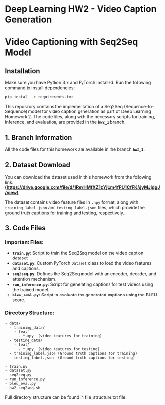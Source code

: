 # **Deep Learning HW2 - Video Caption Generation**
# Video Captioning with Seq2Seq Model

## Installation
Make sure you have Python 3.x and PyTorch installed. Run the following command to install dependencies:
```bash
pip install -r requirements.txt
```

This repository contains the implementation of a Seq2Seq (Sequence-to-Sequence) model for video caption generation as part of Deep Learning Homework 2. The code files, along with the necessary scripts for training, inference, and evaluation, are provided in the **`hw2_1`** branch.

## **1. Branch Information**
All the code files for this homework are available in the branch **`hw2_1`**.

## **2. Dataset Download**
You can download the dataset used in this homework from the following link:
**[(https://drive.google.com/file/d/1RevHMfXZ1zYjUm4fPU1CfFKAjyMJjdgJ/view)](#)**

The dataset contains video feature files in `.npy` format, along with `training_label.json` and `testing_label.json` files, which provide the ground truth captions for training and testing, respectively.

## **3. Code Files**

### **Important Files:**
- **`train.py`**: Script to train the Seq2Seq model on the video caption dataset.
- **`dataset.py`**: Custom PyTorch `Dataset` class to load the video features and captions.
- **`seq2seq.py`**: Defines the Seq2Seq model with an encoder, decoder, and attention mechanism.
- **`run_inference.py`**: Script for generating captions for test videos using the trained model.
- **`bleu_eval.py`**: Script to evaluate the generated captions using the BLEU score.

### **Directory Structure:**
```
- data/
  - training_data/
    - feat/
      - *.npy  (video features for training)
  - testing_data/
    - feat/
      - *.npy  (video features for testing)
  - training_label.json (Ground truth captions for training)
  - testing_label.json  (Ground truth captions for testing)
  
- train.py
- dataset.py
- seq2seq.py
- run_inference.py
- bleu_eval.py
- hw2_seq2seq.sh
```

Full directory structure can be found in file_structure.txt file.
